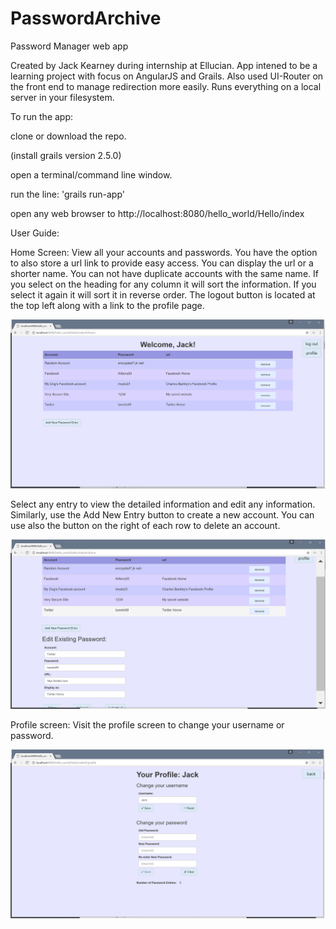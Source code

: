 # PasswordArchive
Password Manager web app

Created by Jack Kearney during internship at Ellucian. App intened to be a learning project with focus on AngularJS and Grails. Also used UI-Router on the front end to manage redirection more easily. Runs everything on a local server in your filesystem. 

To run the app:

clone or download the repo.

(install grails version 2.5.0)

open a terminal/command line window.

run the line: 'grails run-app'

open any web browser to http://localhost:8080/hello_world/Hello/index

User Guide:

Home Screen:
View all your accounts and passwords. You have the option to also store a url link to provide easy access. You can display the url or a shorter name. You can not have duplicate accounts with the same name. If you select on the heading for any column it will sort the information. If you select it again it will sort it in reverse order. The logout button is located at the top left along with a link to the profile page.

![home screen](https://github.com/jackkearney/PasswordArchive/blob/master/home_screen.png)

Select any entry to view the detailed information and edit any information. Similarly, use the Add New Entry button to create a new account. You can use also the button on the right of each row to delete an account.

![home screen edit view](https://github.com/jackkearney/PasswordArchive/blob/master/home_screen_edit.png)

Profile screen:
Visit the profile screen to change your username or password.

![profile screen](https://github.com/jackkearney/PasswordArchive/blob/master/profile.png)

